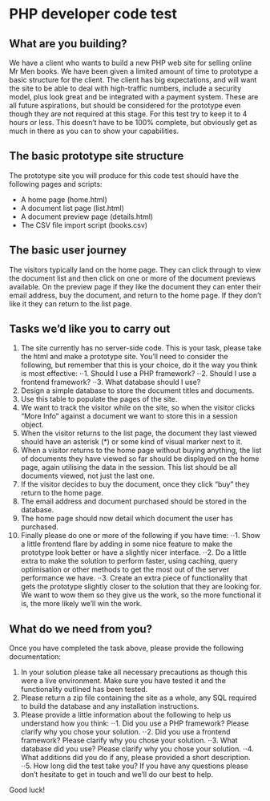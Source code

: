 # PHP developer code test
## What are you building?
We have a client who wants to build a new PHP web site for selling online Mr Men books. We have been given a limited amount of time to prototype a basic structure for the client. 
The client has big expectations, and will want the site to be able to deal with high-traffic numbers, include a security model, plus look great and be integrated with a payment system. These are all future aspirations, but should be considered for the prototype even though they are not required at this stage.
For this test try to keep it to 4 hours or less. This doesn’t have to be 100% complete, but obviously get as much in there as you can to show your capabilities.

## The basic prototype site structure
The prototype site you will produce for this code test should have the following pages and scripts:
* A home page (home.html)
* A document list page (list.html)
* A document preview page (details.html)
* The CSV file import script (books.csv)

## The basic user journey 
The visitors typically land on the home page. They can click through to view the document list and then click on one or more of the document previews available. On the preview page if they like the document they can enter their email address, buy the document, and return to the home page. If they don’t like it they can return to the list page.

## Tasks we’d like you to carry out
1. The site currently has no server-side code. This is your task, please take the html and make a prototype site. You’ll need to consider the following, but remember that this is your choice, do it the way you think is most effective:
⋅⋅1. Should I use a PHP framework?
⋅⋅2. Should I use a frontend framework?
⋅⋅3. What database should I use?
2. Design a simple database to store the document titles and documents.
3. Use this table to populate the pages of the site.
4. We want to track the visitor while on the site, so when the visitor clicks “More Info” against a document we want to store this in a session object.
5. When the visitor returns to the list page, the document they last viewed should have an asterisk (*) or some kind of visual marker next to it.
6. When a visitor returns to the home page without buying anything, the list of documents they have viewed so far should be displayed on the home page, again utilising the data in the session. This list should be all documents viewed, not just the last one.
7. If the visitor decides to buy the document, once they click “buy” they return to the home page.
8. The email address and document purchased should be stored in the database.
9. The home page should now detail which document the user has purchased.
10. Finally please do one or more of the following if you have time:
⋅⋅1. Show a little frontend flare by adding in some nice feature to make the prototype look better or have a slightly nicer interface.
⋅⋅2. Do a little extra to make the solution to perform faster, using caching, query optimisation or other methods to get the most out of the server performance we have.
⋅⋅3. Create an extra piece of functionality that gets the prototype slightly closer to the solution that they are looking for. We want to wow them so they give us the work, so the more functional it is, the more likely we’ll win the work.

## What do we need from you?
Once you have completed the task above, please provide the following documentation:
1. In your solution please take all necessary precautions as though this were a live environment. Make sure you have tested it and the functionality outlined has been tested.
2. Please return a zip file containing the site as a whole, any SQL required to build the database and any installation instructions. 
3. Please provide a little information about the following to help us understand how you think:
⋅⋅1. Did you use a PHP framework? Please clarify why you chose your solution.
⋅⋅2. Did you use a frontend framework? Please clarify why you chose your solution.
⋅⋅3. What database did you use? Please clarify why you chose your solution.
⋅⋅4. What additions did you do if any, please provided a short description.
⋅⋅5. How long did the test take you?
If you have any questions please don’t hesitate to get in touch and we’ll do our best to help.

Good luck!


